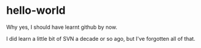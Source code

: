 # hello-world
Why yes, I should have learnt github by now.

I did learn a little bit of SVN a decade or so ago, but I've forgotten all of that.
